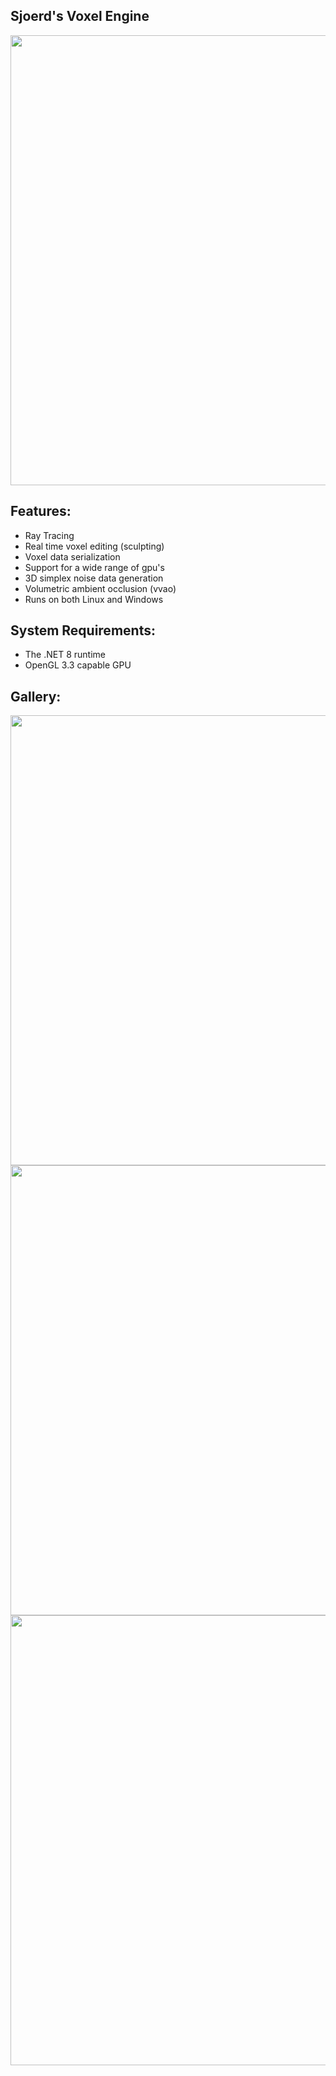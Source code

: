 ## Sjoerd's Voxel Engine
<img width="720" src="https://github.com/sjoerdev/voxel-engine/assets/59654421/4d1f0fa2-76aa-4f44-b7cd-bf535e3cdd4d">

## Features:
- Ray Tracing
- Real time voxel editing (sculpting)
- Voxel data serialization
- Support for a wide range of gpu's
- 3D simplex noise data generation
- Volumetric ambient occlusion (vvao)
- Runs on both Linux and Windows

## System Requirements:
- The .NET 8 runtime
- OpenGL 3.3 capable GPU

## Gallery:
<img width="720" src="https://github.com/sjoerdev/voxel-engine/assets/59654421/c85557f6-bf82-4c2a-8b2e-c05d298bc103">
<img width="720" src="https://github.com/sjoerdev/voxel-engine/assets/59654421/0439b611-fe96-4b93-9f20-4719b3243dc2">
<img width="720" src="https://github.com/sjoerdev/voxel-engine/assets/59654421/4d1f0fa2-76aa-4f44-b7cd-bf535e3cdd4d">
